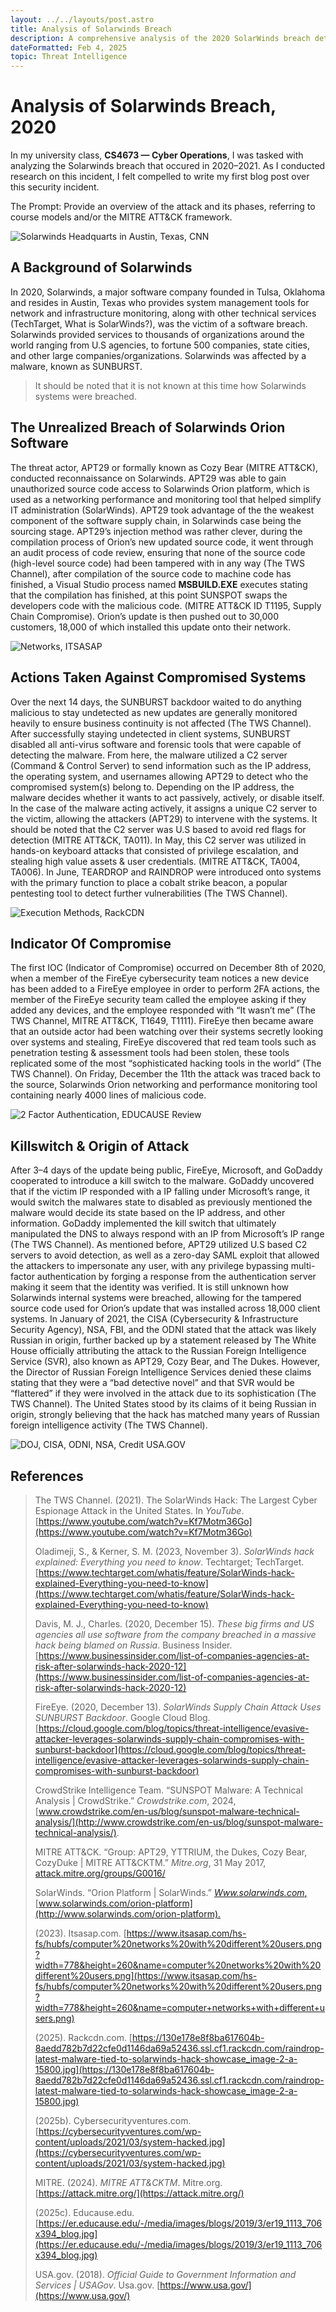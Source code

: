 ```yaml
---
layout: ../../layouts/post.astro
title: Analysis of Solarwinds Breach
description: A comprehensive analysis of the 2020 SolarWinds breach detailing APT29’s supply chain compromise, attack phases, and response efforts through the lens of the MITRE ATT&CK framework.
dateFormatted: Feb 4, 2025
topic: Threat Intelligence
---
```


Analysis of Solarwinds Breach, 2020
===================================

In my university class, **CS4673 — Cyber Operations**, I was tasked with analyzing the Solarwinds breach that occured in 2020–2021. As I conducted research on this incident, I felt compelled to write my first blog post over this security incident.

The Prompt: Provide an overview of the attack and its phases, referring to course models and/or the MITRE ATT&CK framework.

![Solarwinds Headquarts in Austin, Texas, CNN](https://miro.medium.com/v2/resize:fit:1400/format:webp/0*m8pKwPEcTmmj0H5i.png)

A Background of Solarwinds
--------------------------

In 2020, Solarwinds, a major software company founded in Tulsa, Oklahoma and resides in Austin, Texas who provides system management tools for network and infrastructure monitoring, along with other technical services (TechTarget, What is SolarWinds?), was the victim of a software breach. Solarwinds provided services to thousands of organizations around the world ranging from U.S agencies, to fortune 500 companies, state cities, and other large companies/organizations. Solarwinds was affected by a malware, known as SUNBURST.

> It should be noted that it is not known at this time how Solarwinds systems were breached.

The Unrealized Breach of Solarwinds Orion Software
--------------------------------------------------

The threat actor, APT29 or formally known as Cozy Bear (MITRE ATT&CK), conducted reconnaissance on Solarwinds. APT29 was able to gain unauthorized source code access to Solarwinds Orion platform, which is used as a networking performance and monitoring tool that helped simplify IT administration (SolarWinds). APT29 took advantage of the the weakest component of the software supply chain, in Solarwinds case being the sourcing stage. APT29’s injection method was rather clever, during the compilation process of Orion’s new updated source code, it went through an audit process of code review, ensuring that none of the source code (high-level source code) had been tampered with in any way (The TWS Channel), after compilation of the source code to machine code has finished, a Visual Studio process named **MSBUILD.EXE** executes stating that the compilation has finished, at this point SUNSPOT swaps the developers code with the malicious code. (MITRE ATT&CK ID T1195, Supply Chain Compromise). Orion’s update is then pushed out to 30,000 customers, 18,000 of which installed this update onto their network.

![Networks, ITSASAP](https://miro.medium.com/v2/resize:fit:1400/format:webp/0*cAXq39BqnV3ev_21.png)

Actions Taken Against Compromised Systems
-----------------------------------------

Over the next 14 days, the SUNBURST backdoor waited to do anything malicious to stay undetected as new updates are generally monitored heavily to ensure business continuity is not affected (The TWS Channel). After successfully staying undetected in client systems, SUNBURST disabled all anti-virus software and forensic tools that were capable of detecting the malware. From here, the malware utilized a C2 server (Command & Control Server) to send information such as the IP address, the operating system, and usernames allowing APT29 to detect who the compromised system(s) belong to. Depending on the IP address, the malware decides whether it wants to act passively, actively, or disable itself. In the case of the malware acting actively, it assigns a unique C2 server to the victim, allowing the attackers (APT29) to intervene with the systems. It should be noted that the C2 server was U.S based to avoid red flags for detection (MITRE ATT&CK, TA011). In May, this C2 server was utilized in hands-on keyboard attacks that consisted of privilege escalation, and stealing high value assets & user credentials. (MITRE ATT&CK, TA004, TA006). In June, TEARDROP and RAINDROP were introduced onto systems with the primary function to place a cobalt strike beacon, a popular pentesting tool to detect further vulnerabilities (The TWS Channel).

![Execution Methods, RackCDN](https://miro.medium.com/v2/resize:fit:1400/format:webp/0*rzDRqxPblwnBdjQe.jpg)

Indicator Of Compromise
-----------------------

The first IOC (Indicator of Compromise) occurred on December 8th of 2020, when a member of the FireEye cybersecurity team notices a new device has been added to a FireEye employee in order to perform 2FA actions, the member of the FireEye security team called the employee asking if they added any devices, and the employee responded with “It wasn’t me” (The TWS Channel, MITRE ATT&CK, T1649, T1111). FireEye then became aware that an outside actor had been watching over their systems secretly looking over systems and stealing, FireEye discovered that red team tools such as penetration testing & assessment tools had been stolen, these tools replicated some of the most “sophisticated hacking tools in the world” (The TWS Channel). On Friday, December the 11th the attack was traced back to the source, Solarwinds Orion networking and performance monitoring tool containing nearly 4000 lines of malicious code.

![2 Factor Authentication, EDUCAUSE Review](https://miro.medium.com/v2/resize:fit:1400/format:webp/0*KoBdf30aUWm1VAX-.jpg)

Killswitch & Origin of Attack
-----------------------------

After 3–4 days of the update being public, FireEye, Microsoft, and GoDaddy cooperated to introduce a kill switch to the malware. GoDaddy uncovered that if the victim IP responded with a IP falling under Microsoft’s range, it would switch the malwares state to disabled as previously mentioned the malware would decide its state based on the IP address, and other information. GoDaddy implemented the kill switch that ultimately manipulated the DNS to always respond with an IP from Microsoft’s IP range (The TWS Channel). As mentioned before, APT29 utilized U.S based C2 servers to avoid detection, as well as a zero-day SAML exploit that allowed the attackers to impersonate any user, with any privilege bypassing multi-factor authentication by forging a response from the authentication server making it seem that the identity was verified. It is still unknown how Solarwinds internal systems were breached, allowing for the tampered source code used for Orion’s update that was installed across 18,000 client systems. In January of 2021, the CISA (Cybersecurity & Infrastructure Security Agency), NSA, FBI, and the ODNI stated that the attack was likely Russian in origin, further backed up by a statement released by The White House officially attributing the attack to the Russian Foreign Intelligence Service (SVR), also known as APT29, Cozy Bear, and The Dukes. However, the Director of Russian Foreign Intelligence Services denied these claims stating that they were a “bad detective novel” and that SVR would be “flattered” if they were involved in the attack due to its sophistication (The TWS Channel). The United States stood by its claims of it being Russian in origin, strongly believing that the hack has matched many years of Russian foreign intelligence activity (The TWS Channel).

![DOJ, CISA, ODNI, NSA, Credit USA.GOV](https://miro.medium.com/v2/resize:fit:1400/format:webp/1*jgSBwTlumuVq8arKr5YQzg.png)

**References**
--------------

> The TWS Channel. (2021). The SolarWinds Hack: The Largest Cyber Espionage Attack in the United States. In _YouTube_. [https://www.youtube.com/watch?v=Kf7Motm36Go](https://www.youtube.com/watch?v=Kf7Motm36Go)
> 
> Oladimeji, S., & Kerner, S. M. (2023, November 3). _SolarWinds hack explained: Everything you need to know_. Techtarget; TechTarget. [https://www.techtarget.com/whatis/feature/SolarWinds-hack-explained-Everything-you-need-to-know](https://www.techtarget.com/whatis/feature/SolarWinds-hack-explained-Everything-you-need-to-know)
> 
> Davis, M. J., Charles. (2020, December 15). _These big firms and US agencies all use software from the company breached in a massive hack being blamed on Russia_. Business Insider. [https://www.businessinsider.com/list-of-companies-agencies-at-risk-after-solarwinds-hack-2020-12](https://www.businessinsider.com/list-of-companies-agencies-at-risk-after-solarwinds-hack-2020-12)
> 
> FireEye. (2020, December 13). _SolarWinds Supply Chain Attack Uses SUNBURST Backdoor_. Google Cloud Blog. [https://cloud.google.com/blog/topics/threat-intelligence/evasive-attacker-leverages-solarwinds-supply-chain-compromises-with-sunburst-backdoor](https://cloud.google.com/blog/topics/threat-intelligence/evasive-attacker-leverages-solarwinds-supply-chain-compromises-with-sunburst-backdoor)
> 
> CrowdStrike Intelligence Team. “SUNSPOT Malware: A Technical Analysis | CrowdStrike.” _Crowdstrike.com_, 2024, [www.crowdstrike.com/en-us/blog/sunspot-malware-technical-analysis/](http://www.crowdstrike.com/en-us/blog/sunspot-malware-technical-analysis/).
> 
> MITRE ATT&CK. “Group: APT29, YTTRIUM, the Dukes, Cozy Bear, CozyDuke | MITRE ATT&CKTM.” _Mitre.org_, 31 May 2017, [attack.mitre.org/groups/G0016/](http://attack.mitre.org/groups/G0016/)
> 
> SolarWinds. “Orion Platform | SolarWinds.” [_Www.solarwinds.com_,](http://Www.solarwinds.com,) [www.solarwinds.com/orion-platform](http://www.solarwinds.com/orion-platform).‌
> 
> (2023). Itsasap.com. [https://www.itsasap.com/hs-fs/hubfs/computer%20networks%20with%20different%20users.png?width=778&height=260&name=computer%20networks%20with%20different%20users.png](https://www.itsasap.com/hs-fs/hubfs/computer%20networks%20with%20different%20users.png?width=778&height=260&name=computer+networks+with+different+users.png)
> 
> (2025). Rackcdn.com. [https://130e178e8f8ba617604b-8aedd782b7d22cfe0d1146da69a52436.ssl.cf1.rackcdn.com/raindrop-latest-malware-tied-to-solarwinds-hack-showcase_image-2-a-15800.jpg](https://130e178e8f8ba617604b-8aedd782b7d22cfe0d1146da69a52436.ssl.cf1.rackcdn.com/raindrop-latest-malware-tied-to-solarwinds-hack-showcase_image-2-a-15800.jpg)
> 
> (2025b). Cybersecurityventures.com. [https://cybersecurityventures.com/wp-content/uploads/2021/03/system-hacked.jpg](https://cybersecurityventures.com/wp-content/uploads/2021/03/system-hacked.jpg)
> 
> MITRE. (2024). _MITRE ATT&CKTM_. Mitre.org. [https://attack.mitre.org/](https://attack.mitre.org/)
> 
> (2025c). Educause.edu. [https://er.educause.edu/-/media/images/blogs/2019/3/er19_1113_706x394_blog.jpg](https://er.educause.edu/-/media/images/blogs/2019/3/er19_1113_706x394_blog.jpg)
> 
> USA.gov. (2018). _Official Guide to Government Information and Services | USAGov_. Usa.gov. [https://www.usa.gov/](https://www.usa.gov/)